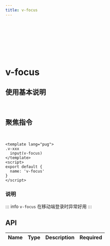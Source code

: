 ```yaml
---
title: v-focus
---
```


<div style="width:100%;height:100px;"></div>
<Block >

<h1 v-copy="v-focus" title="点击复制指令">v-focus</h1>
<h2>使用基本说明</h2>

</Block>
 </br>

<Block>

## 聚焦指令

<v-focus/>
</br>
<Example>

```vue
<template lang="pug">
.v-xxx
  input(v-focus)
</template>
<script>
export default {
  name: 'v-focus'
}
</script>
```

</Example>

</Block>

<div>

### 说明

::: info
`v-focus` 在移动端登录时异常好用
:::

## API

| Name | Type | Description | Required |
| :--: | :--: | :---------: | :------: |


</div>

